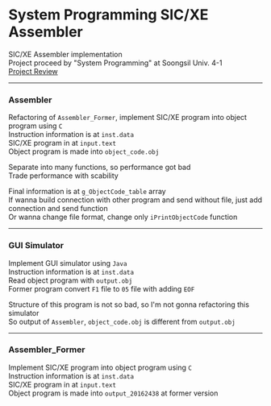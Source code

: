 # System Programming SIC/XE Assembler 
SIC/XE Assembler implementation  
Project proceed by "System Programming" at Soongsil Univ. 4-1  
[Project Review](https://kkanggu39.tistory.com/31)



---
### Assembler 
Refactoring of `Assembler_Former`, implement SIC/XE program into object program using `C`  
Instruction information is at `inst.data`  
SIC/XE program in at `input.text`  
Object program is made into `object_code.obj`  
  
Separate into many functions, so performance got bad  
Trade performance with scability  

Final information is at `g_ObjectCode_table` array  
If wanna build connection with other program and send without file, just add connection and send function  
Or wanna change file format, change only `iPrintObjectCode` function  



---
### GUI Simulator 
Implement GUI simulator using `Java`  
Instruction information is at `inst.data`  
Read object program with `output.obj`  
Former program convert `F1` file to `05` file with adding `EOF`

Structure of this program is not so bad, so I'm not gonna refactoring this simulator  
So output of `Assembler`, `object_code.obj` is different from `output.obj`  



---
### Assembler_Former 
Implement SIC/XE program into object program using `C`  
Instruction information is at `inst.data`  
SIC/XE program in at `input.text`  
Object program is made into `output_20162438` at former version
